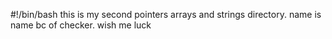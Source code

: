#!/bin/bash
this is my second pointers arrays and strings directory. name is name bc of checker. wish me luck
